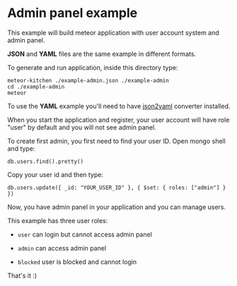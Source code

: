 Admin panel example
===================

This example will build meteor application with user account system and admin panel.

**JSON** and **YAML** files are the same example in different formats.

To generate and run application, inside this directory type:

```
meteor-kitchen ./example-admin.json ./example-admin
cd ./example-admin
meteor
```

To use the **YAML** example you'll need to have <a href="https://www.npmjs.com/package/json2yaml">json2yaml</a> converter installed.


When you start the application and register, your user account will have role "user" by default and you will not see admin panel. 

To create first admin, you first need to find your user ID. Open mongo shell and type:

```
db.users.find().pretty()
```

Copy your user id and then type:

```
db.users.update({ _id: "YOUR_USER_ID" }, { $set: { roles: ["admin"] } })
```

Now, you have admin panel in your application and you can manage users.

This example has three user roles:

- `user` can login but cannot access admin panel

- `admin` can access admin panel

- `blocked` user is blocked and cannot login

That's it :)

